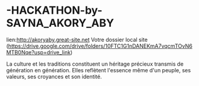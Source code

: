 # -HACKATHON-by-SAYNA_AKORY_ABY

lien:http://akoryaby.great-site.net
Votre dossier local site (https://drive.google.com/drive/folders/10FTC1G1nDANEKmA7vqcmTOvN6MTB0Nqe?usp=drive_link)

La culture et les traditions constituent un héritage précieux transmis de génération en génération. Elles reflètent l'essence même d'un peuple, ses valeurs, ses croyances et son identité.
